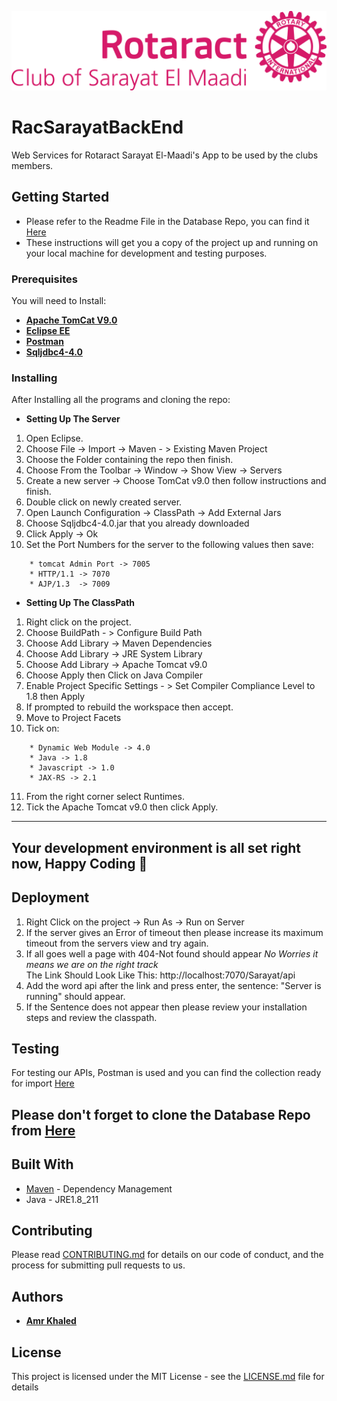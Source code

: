 ![Rotaract Sarayat El-Maadi's Logo](https://github.com/amrkh97/RacSarayatBackEnd/blob/master/RAC%20SARAYAT%20LOGO%202018-02.png)
# RacSarayatBackEnd

Web Services for Rotaract Sarayat El-Maadi's App to be used by the clubs members.

## Getting Started

* Please refer to the Readme File in the Database Repo, you can find it [Here](https://github.com/amrkh97/RacSarayatDB/blob/master/README.md)
* These instructions will get you a copy of the project up and running on your local machine for development and testing purposes.

### Prerequisites

You will need to Install:

* **[Apache TomCat V9.0](https://tomcat.apache.org/download-90.cgi)**
* **[Eclipse EE](https://www.eclipse.org/downloads/packages/release/2019-06/r/eclipse-ide-enterprise-java-developers)**
* **[Postman](https://www.getpostman.com/downloads/)**
* **[Sqljdbc4-4.0](https://mvnrepository.com/artifact/com.microsoft.sqlserver/sqljdbc4/4.0)**

### Installing

After Installing all the programs and cloning the repo:

* **Setting Up The Server**
1. Open Eclipse.
2. Choose File -> Import -> Maven - > Existing Maven Project
3. Choose the Folder containing the repo then finish.
4. Choose From the Toolbar -> Window -> Show View -> Servers
5. Create a new server -> Choose TomCat v9.0 then follow instructions and finish.
7. Double click on newly created server.
8. Open Launch Configuration -> ClassPath -> Add External Jars
9. Choose Sqljdbc4-4.0.jar that you already downloaded
10. Click Apply -> Ok
11. Set the Port Numbers for the server to the following values then save:
    
```
    * tomcat Admin Port -> 7005
    * HTTP/1.1 -> 7070
    * AJP/1.3  -> 7009
```

* **Setting Up The ClassPath**
1. Right click on the project.
2. Choose BuildPath - > Configure Build Path
3. Choose Add Library -> Maven Dependencies
4. Choose Add Library -> JRE System Library
5. Choose Add Library -> Apache Tomcat v9.0
6. Choose Apply then Click on Java Compiler
7. Enable Project Specific Settings - > Set Compiler Compliance Level to 1.8 then Apply
8. If prompted to rebuild the workspace then accept.
9. Move to Project Facets
10. Tick on:

```
    * Dynamic Web Module -> 4.0
    * Java -> 1.8
    * Javascript -> 1.0
    * JAX-RS -> 2.1 
```
11. From the right corner select Runtimes.
12. Tick the Apache Tomcat v9.0 then click Apply.

---
**Your development environment is all set right now, Happy Coding :revolving_hearts:**
---

## Deployment

1. Right Click on the project -> Run As -> Run on Server
2. If the server gives an Error of timeout then please increase its maximum timeout from the servers view and try again.
3. If all goes well a page with 404-Not found should appear *No Worries it means we are on the right track* </br>
    The Link Should Look Like This: http://localhost:7070/Sarayat/api
4. Add the word api after the link and press enter, the sentence: "Server is running" should appear.
5. If the Sentence does not appear then please review your installation steps and review the classpath.

## Testing

For testing our APIs, Postman is used and you can find the collection ready for import [Here](https://github.com/amrkh97/RacSarayatDB/blob/master/Rotaract.postman_collection.json)

**Please don't forget to clone the Database Repo from [Here](https://github.com/amrkh97/RacSarayatDB)**
---
## Built With

* [Maven](https://maven.apache.org/) - Dependency Management
* Java - JRE1.8_211

## Contributing

Please read [CONTRIBUTING.md](https://github.com/amrkh97/RacSarayatBackEnd/blob/master/CONTRIBUTING.md) for details on our code of conduct, and the process for submitting pull requests to us.

## Authors

* **[Amr Khaled](https://www.linkedin.com/in/amrkh97/)** 

## License

This project is licensed under the MIT License - see the [LICENSE.md](https://github.com/amrkh97/RacSarayatBackEnd/blob/master/LICENSE) file for details
